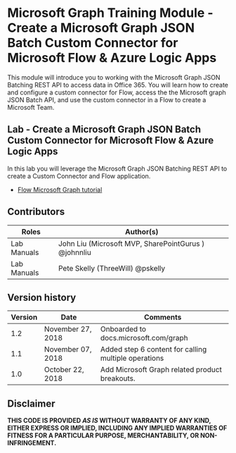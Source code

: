 # Microsoft Graph Training Module - Create a Microsoft Graph JSON Batch Custom Connector for Microsoft Flow & Azure Logic Apps

This module will introduce you to working with the Microsoft Graph JSON Batching REST API to access data in Office 365. You will learn how to create and configure a custom connector for Flow, access the the Microsoft graph JSON Batch API, and use the custom connector in a Flow to create a Microsoft Team.

## Lab - Create a Microsoft Graph JSON Batch Custom Connector for Microsoft Flow & Azure Logic Apps

In this lab you will leverage the Microsoft Graph JSON Batching REST API to create a Custom Connector and Flow application.

- [Flow Microsoft Graph tutorial](https://docs.microsoft.com/graph/training/flow-tutorial)

## Contributors

| Roles | Author(s) |
| ------| ----------|
| Lab Manuals | John Liu (Microsoft MVP, SharePointGurus ) @johnnliu |
| Lab Manuals | Pete Skelly (ThreeWill) @pskelly |

## Version history

| Version | Date | Comments |
| ------- | -----| -------- |
| 1.2 | November 27, 2018 | Onboarded to docs.microsoft.com/graph |
| 1.1 | November 07, 2018 | Added step 6 content for calling multiple operations |
| 1.0 | October 22, 2018 | Add Microsoft Graph related product breakouts. |

## Disclaimer

**THIS CODE IS PROVIDED *AS IS* WITHOUT WARRANTY OF ANY KIND, EITHER EXPRESS OR IMPLIED, INCLUDING ANY IMPLIED WARRANTIES OF FITNESS FOR A PARTICULAR PURPOSE, MERCHANTABILITY, OR NON-INFRINGEMENT.**
